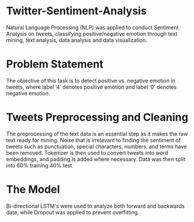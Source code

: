 # Twitter-Sentiment-Analysis
Natural Language Processing (NLP) was applied to conduct Sentiment Analysis on tweets, classifying positive/negative emotion through text mining, text analysis, data analysis and data visualization.


# Problem Statement

The objective of this task is to detect positive vs. negative emotion in tweets, where label ‘4’ denotes positive emotion and label ‘0’ denotes negative emotion.

# Tweets Preprocessing and Cleaning

The preprocessing of the text data is an essential step as it makes the raw text ready for mining. Noise that is irrelevant to finding the sentiment of tweets such as punctuation, special characters, numbers, and terms have been removed.
Tokenizer is then used to convert tweets into word embeddings, and padding is added where necessary. Data was then split into 60% training 40% test.

# The Model

Bi-directional LSTM's were used to analyze both forward and backwards data, while Dropout was applied to prevent overfitting.

